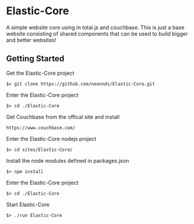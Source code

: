 
# Elastic-Core
A simple website core using in total.js and couchbase. This is just a base website consisting of shared components that can be used to build bigger and better websites!

## Getting Started

Get the Elastic-Core project

    $> git clone https://github.com/neonnds/Elastic-Core.git

Enter the Elastic-Core project

    $> cd ./Elastic-Core

Get Couchbase from the offical site and install

    https://www.couchbase.com/

Enter the Elastic-Core nodejs project

    $> cd sites/Elastic-Core/

Install the node modules defined in packages.json

    $> npm install
 
Enter the Elastic-Core project

    $> cd ./Elastic-Core

Start Elastic-Core

    $> ./run Elastic-Core
